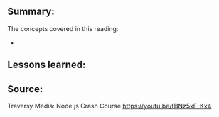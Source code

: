 ## Summary:
The concepts covered in this reading:

* 

## Lessons learned:


## Source:
Traversy Media: Node.js Crash Course
https://youtu.be/fBNz5xF-Kx4
